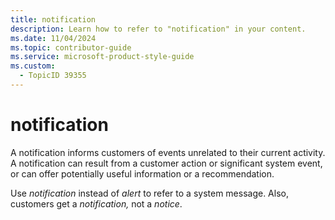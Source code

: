 ```yaml
---
title: notification
description: Learn how to refer to "notification" in your content.
ms.date: 11/04/2024
ms.topic: contributor-guide
ms.service: microsoft-product-style-guide
ms.custom:
  - TopicID 39355
---
```



# notification

A notification informs customers of events unrelated to their current activity. A notification can result from a customer action or significant system event, or can offer potentially useful information or a recommendation.  

Use *notification* instead of *alert* to refer to a system message. Also, customers get a *notification,* not a *notice*.

